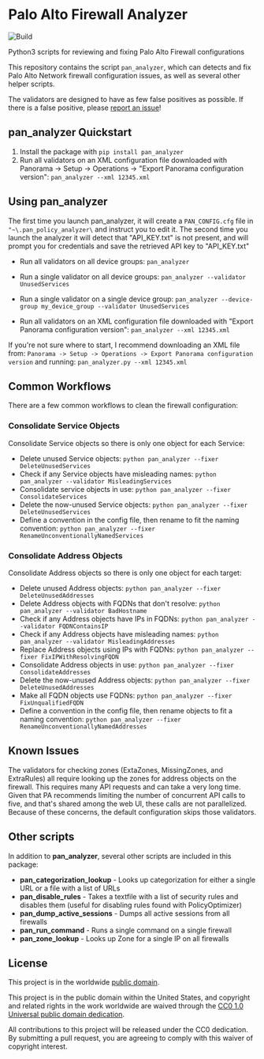 # Palo Alto Firewall Analyzer

![Build](https://github.com/moshekaplan/palo_alto_firewall_analyzer/actions/workflows/test.yml/badge.svg)

Python3 scripts for reviewing and fixing Palo Alto Firewall configurations

This repository contains the script `pan_analyzer`, which can detects and fix Palo Alto Network firewall configuration issues, as well as several other helper scripts.

The validators are designed to have as few false positives as possible. If there is a false positive, please [report an issue](https://github.com/moshekaplan/palo_alto_firewall_analyzer/issues/new)!

## pan_analyzer Quickstart

1. Install the package with `pip install pan_analyzer`
2. Run all validators on an XML configuration file downloaded with Panorama -> Setup -> Operations -> "Export Panorama configuration version":
`pan_analyzer --xml 12345.xml`

## Using pan_analyzer

The first time you launch pan_analyzer, it will create a `PAN_CONFIG.cfg` file
in `"~\.pan_policy_analyzer\` and instruct you to edit it.
The second time you launch the analyzer it will detect that "API_KEY.txt" is not present,
and will prompt you for credentials and save the retrieved API key to "API_KEY.txt"

* Run all validators on all device groups:
`pan_analyzer`

* Run a single validator on all device groups:
`pan_analyzer --validator UnusedServices`

* Run a single validator on a single device group:
`pan_analyzer --device-group my_device_group --validator UnusedServices`

* Run all validators on an XML configuration file downloaded with "Export Panorama configuration version":
`pan_analyzer --xml 12345.xml`


If you're not sure where to start, I recommend downloading an XML file from:
`Panorama -> Setup -> Operations -> Export Panorama configuration version` and running: `pan_analyzer.py --xml 12345.xml`

## Common Workflows
There are a few common workflows to clean the firewall configuration:

### Consolidate Service Objects
Consolidate Service objects so there is only one object for each Service:
* Delete unused Service objects: `python pan_analyzer --fixer DeleteUnusedServices`
* Check if any Service objects have misleading names: `python pan_analyzer --validator MisleadingServices`
* Consolidate service objects in use: `python pan_analyzer --fixer ConsolidateServices`
* Delete the now-unused Service objects: `python pan_analyzer --fixer DeleteUnusedServices`
* Define a convention in the config file, then rename to fit the naming convention: `python pan_analyzer --fixer RenameUnconventionallyNamedServices`

### Consolidate Address Objects
Consolidate Address objects so there is only one object for each target:
* Delete unused Address objects: `python pan_analyzer --fixer DeleteUnusedAddresses`
* Delete Address objects with FQDNs that don't resolve: `python pan_analyzer --validator BadHostname`
* Check if any Address objects have IPs in FQDNs: `python pan_analyzer --validator FQDNContainsIP`
* Check if any Address objects have misleading names: `python pan_analyzer --validator MisleadingAddresses`
* Replace Address objects using IPs with FQDNs: `python pan_analyzer --fixer FixIPWithResolvingFQDN`
* Consolidate Address objects in use: `python pan_analyzer --fixer ConsolidateAddresses`
* Delete the now-unused Address objects: `python pan_analyzer --fixer DeleteUnusedAddresses`
* Make all FQDN objects use FQDNs: `python pan_analyzer --fixer FixUnqualifiedFQDN`
* Define a convention in the config file, then rename objects to fit a naming convention: `python pan_analyzer --fixer RenameUnconventionallyNamedAddresses`


## Known Issues

The validators for checking zones (ExtaZones, MissingZones, and ExtraRules) all
require looking up the zones for address objects on the firewall. This requires many API
requests and can take a very long time. Given that PA recommends limiting the number of
concurrent API calls to five, and that's shared among the web UI, these calls are not
parallelized. Because of these concerns, the default configuration skips those validators.

## Other scripts
In addition to **pan_analyzer**, several other scripts are included in this package:
* **pan_categorization_lookup** - Looks up categorization for either a single URL or a file with a list of URLs
* **pan_disable_rules** - Takes a textfile with a list of security rules and disables them (useful for disabling rules found with PolicyOptimizer)
* **pan_dump_active_sessions** - Dumps all active sessions from all firewalls
* **pan_run_command** - Runs a single command on a single firewall
* **pan_zone_lookup** - Looks up Zone for a single IP on all firewalls

## License ##

This project is in the worldwide [public domain](LICENSE).

This project is in the public domain within the United States, and
copyright and related rights in the work worldwide are waived through
the [CC0 1.0 Universal public domain
dedication](https://creativecommons.org/publicdomain/zero/1.0/).

All contributions to this project will be released under the CC0
dedication. By submitting a pull request, you are agreeing to comply
with this waiver of copyright interest.
